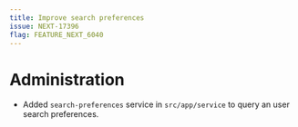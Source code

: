 ```yaml
---
title: Improve search preferences
issue: NEXT-17396
flag: FEATURE_NEXT_6040
---
```

# Administration
* Added `search-preferences` service in `src/app/service` to query an user search preferences.
